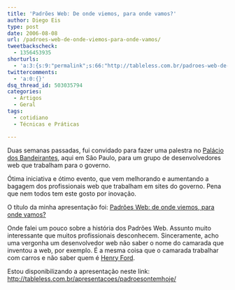 ```yaml
---
title: 'Padrões Web: De onde viemos, para onde vamos?'
author: Diego Eis
type: post
date: 2006-08-08
url: /padroes-web-de-onde-viemos-para-onde-vamos/
tweetbackscheck:
  - 1356453935
shorturls:
  - 'a:3:{s:9:"permalink";s:66:"http://tableless.com.br/padroes-web-de-onde-viemos-para-onde-vamos";s:7:"tinyurl";s:26:"http://tinyurl.com/3rkm72s";s:4:"isgd";s:19:"http://is.gd/lezaLP";}'
twittercomments:
  - 'a:0:{}'
dsq_thread_id: 503035794
categories:
  - Artigos
  - Geral
tags:
  - cotidiano
  - Técnicas e Práticas

---
```

Duas semanas passadas, fui convidado para fazer uma palestra no [Palácio dos Bandeirantes][1], aqui em São Paulo, para um grupo de desenvolvedores web que trabalham para o governo.
  
Ótima iniciativa e ótimo evento, que vem melhorando e aumentando a bagagem dos profissionais web que trabalham em sites do governo. Pena que nem todos tem este gosto por inovação.

O título da minha apresentação foi: [Padrões Web: de onde viemos, para onde vamos?][2]
  
Onde falei um pouco sobre a história dos Padrões Web. Assunto muito interessante que muitos profissionais desconhecem. Sinceramente, acho uma vergonha um desenvolvedor web não saber o nome do camarada que inventou a web, por exemplo. É a mesma coisa que o camarada trabalhar com carros e não saber quem é [Henry Ford][3].

Estou disponibilizando a apresentação neste link: <http://tableless.com.br/apresentacoes/padroesontemhoje/>

 [1]: http://pt.wikipedia.org/wiki/Pal%C3%A1cio_dos_Bandeirantes
 [2]: http://tableless.com.br/apresentacoes/padroesontemhoje/
 [3]: http://pt.wikipedia.org/wiki/Henry_Ford